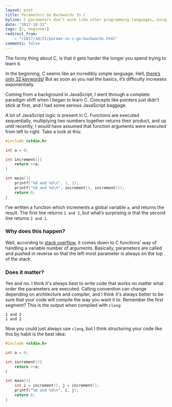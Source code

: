 ```yaml
---
layout: post
title: Parameters Go Backwards In C
byline: C parameters don’t work like other programming languages… except when they do.
date: "2017-10-31"
tags: [c, beginner]
redirect_from:
    - "/2017/10/31/params-in-c-go-backwards.html"
comments: false
---
```

The funny thing about C, is that it gets harder the longer you spend trying to learn it.  

In the beginning, C seems like an incredibly simple language. Hell, [there’s only 32 keywords!][32-keywords] But as soon as you nail the basics, it’s difficulty increases exponentially.  

Coming from a background in JavaScript, I went through a complete paradigm shift when I began to learn C. Concepts like pointers just didn’t stick at first, and I had some serious JavaScript baggage.  

A lot of JavaScript logic is present in C. Functions are executed sequentially, multiplying two numbers together returns their product, and up until recently, I would have assumed that function arguments were executed from left to right. Take a look at this:  

```c
#include <stdio.h>

int a = 0;

int increment(){
    return ++a;
}

int main(){
    printf("%d and %d\n", 1, 2);
    printf("%d and %d\n", increment(), increment());
    return 0;
}
```

I’ve written a function which increments a global variable `a`, and returns the result. The first line returns `1 and 2`, but what’s surprising is that the second line returns `2 and 1`. 

### Why does this happen?
Well, according to [stack overflow][passing-args-reverse], it comes down to C functions' way of handling a variable number of arguments. Basically, parameters are called and pushed in reverse so that the left-most parameter is always on the top of the stack.  

### Does it matter?
Yes and no. I think it's always best to write code that works no matter what order the parameters are executed. Calling convention can change depending on architecture and compiler, and I think it's always better to be sure that your code will compile the way you want it to. Remember the first segment? This is the output when compiled with `clang`:

```
1 and 2
1 and 2
```

Now you could just always use `clang`, but I think structuring your code like this by habit is the best idea:

```c
#include <stdio.h>

int a = 0;

int increment(){
    return ++a;
}

int main(){
    int i = increment(), j = increment();
    printf("%d and %d\n", i, j);
    return 0;
}
```


[passing-args-reverse]:https://stackoverflow.com/questions/18690322/what-is-the-point-of-passing-arguments-in-the-reverse-order-in-c

[32-keywords]:https://www.programiz.com/c-programming/list-all-keywords-c-language
